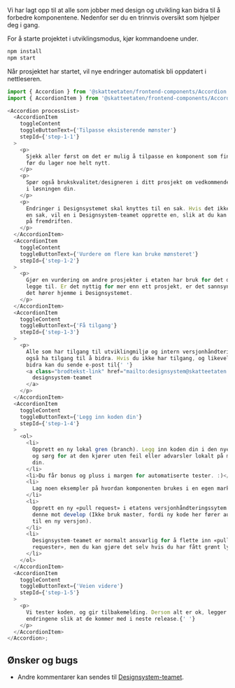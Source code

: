 Vi har lagt opp til at alle som jobber med design og utvikling kan bidra til å forbedre komponentene. Nedenfor ser du en trinnvis oversikt som hjelper deg i gang.

For å starte projektet i utviklingsmodus, kjør kommandoene under.

```bash noeditor
npm install
npm start
```

Når prosjektet har startet, vil nye endringer automatisk bli oppdatert i nettleseren.

```js noeditor beskrivelse
import { Accordion } from '@skatteetaten/frontend-components/Accordion';
import { AccordionItem } from '@skatteetaten/frontend-components/Accordion/AccordionItem';

<Accordion processList>
  <AccordionItem
    toggleContent
    toggleButtonText={'Tilpasse eksisterende mønster'}
    stepId={'step-1-1'}
  >
    <p>
      Sjekk aller først om det er mulig å tilpasse en komponent som finnes fra
      før du lager noe helt nytt.
    </p>
    <p>
      Spør også brukskvalitet/designeren i ditt prosjekt om vedkommende er enig
      i løsningen din.
    </p>
    <p>
      Endringer i Designsystemet skal knyttes til en sak. Hvis det ikke finnes
      en sak, vil en i Designsystem-teamet opprette en, slik at du kan følge med
      på fremdriften.
    </p>
  </AccordionItem>
  <AccordionItem
    toggleContent
    toggleButtonText={'Vurdere om flere kan bruke mønsteret'}
    stepId={'step-1-2'}
  >
    <p>
      Gjør en vurdering om andre prosjekter i etaten har bruk for det du vil
      legge til. Er det nyttig for mer enn ett prosjekt, er det sannsynlig at
      det hører hjemme i Designsystemet.
    </p>
  </AccordionItem>
  <AccordionItem
    toggleContent
    toggleButtonText={'Få tilgang'}
    stepId={'step-1-3'}
  >
    <p>
      Alle som har tilgang til utviklingmiljø og intern versjonhåndtering vil
      også ha tilgang til å bidra. Hvis du ikke har tilgang, og likevel ønsker å
      bidra kan du sende e-post til{' '}
      <a class="brodtekst-link" href="mailto:designsystem@skatteetaten.no">
        designsystem-teamet
      </a>
    </p>
  </AccordionItem>
  <AccordionItem
    toggleContent
    toggleButtonText={'Legg inn koden din'}
    stepId={'step-1-4'}
  >
    <ol>
      <li>
        Opprett en ny lokal gren (branch). Legg inn koden din i den nye grenen,
        og sørg for at den kjører uten feil eller advarsler lokalt på maskinen
        din.
      </li>
      <li>Du får bonus og pluss i margen for automatiserte tester. :)</li>
      <li>
        Lag noen eksempler på hvordan komponenten brukes i en egen markdown-fil.
      </li>
      <li>
        Opprett en ny «pull request» i etatens versjonhåndteringssytem og rett
        denne mot develop (Ikke bruk master, fordi ny kode her fører automatisk
        til en ny versjon).
      </li>
      <li>
        Designsystem-teamet er normalt ansvarlig for å flette inn «pull
        requester», men du kan gjøre det selv hvis du har fått grønt lys.
      </li>
    </ol>
  </AccordionItem>
  <AccordionItem
    toggleContent
    toggleButtonText={'Veien videre'}
    stepId={'step-1-5'}
  >
    <p>
      Vi tester koden, og gir tilbakemelding. Dersom alt er ok, legger vi inn
      endringene slik at de kommer med i neste release.{' '}
    </p>
  </AccordionItem>
</Accordion>;
```

## Ønsker og bugs

- Andre kommentarer kan sendes til <a class="brodtekst-link" href="mailto:designsystem@skatteetaten.no">Designsystem-teamet</a>.
